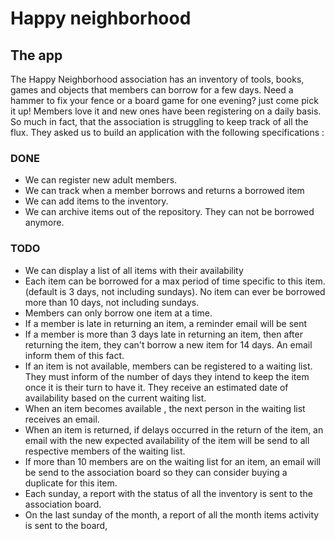 # Happy neighborhood


## The app

The Happy Neighborhood association has an inventory of tools, books, games and objects that members can borrow for a few days.
Need a hammer to fix your fence or a board game for one evening? just come pick it up!
Members love it and new ones have been registering on a daily basis. So much in fact, that the association is struggling to keep track of all the flux.
They asked us to build an application with the following specifications :

### DONE
- We can register new adult members.
- We can track when a member borrows and returns a borrowed item
- We can add items to the inventory.
- We can archive items out of the repository. They can not be borrowed anymore.

### TODO
- We can display a list of all items with their availability
- Each item can be borrowed for a max period of time specific to this item. (default is 3 days, not including sundays). No item can ever be borrowed more than 10 days, not including sundays.
- Members can only borrow one item at a time.
- If a member is late in returning an item, a reminder email will be sent
- If a member is more than 3 days late in returning an item, then after returning the item, they can't borrow a new item for 14 days. An email inform them of this fact.
- If an item is not available, members can be registered to a waiting list. They must inform of the number of days they intend to keep the item once it is their turn to have it. They receive an estimated date of availability based on the current waiting list.
- When an item becomes available , the next person in the waiting list receives an email.
- When an item is returned, if delays occurred in the return of the item, an email with the new expected availability of the item will be send to all respective members of the waiting list.
- If more than 10 members are on the waiting list for an item, an email will be send to the association board so they can consider buying a duplicate for this item.
- Each sunday, a report with the status of all the inventory is sent to the association board.
- On the last sunday of the month, a report of all the month items activity is sent to the board,
